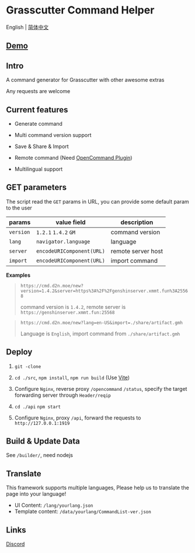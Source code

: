 # Grasscutter Command Helper

English | [简体中文](https://github.com/Dituon/grasscutter-command-helper/blob/main/README-CHS.md)

## [Demo](https://cmd.d2n.moe/new)

## Intro

A command generator for Grasscutter with other awesome extras

Any requests are welcome

## Current features

- Generate command

- Multi command version support

- Save & Share & Import

- Remote command (Need [OpenCommand Plugin](https://github.com/jie65535/gc-opencommand-plugin))

- Multilingual support

## GET parameters

The script read the `GET` params in URL, you can provide some default param to the user

| params    | value field               | description        |
| --------- | ------------------------- | ------------------ |
| `version` | `1.2.1` `1.4.2` `GM`      | command version    |
| `lang`    | `navigator.language`      | language           |
| `server`  | `encodeURIComponent(URL)` | remote server host |
| `import`  | `encodeURIComponent(URL)` | import command     |

**Examples**

> `https://cmd.d2n.moe/new?version=1.4.2&server=https%3A%2F%2Fgenshinserver.xmmt.fun%3A25568`
> 
> command version is `1.4.2`, remote server is `https://genshinserver.xmmt.fun:25568`

> `https://cmd.d2n.moe/new?lang=en-US&import=./share/artifact.gmh`
>
> Language is `English`, import command from `./share/artifact.gmh`

## Deploy

1. `git -clone`

2. `cd ./src`, `npm install`, `npm run build` (Use [Vite](https://github.com/vitejs/vite))

3. Configure `Nginx`, reverse proxy `/opencommand` `/status`, specify the target forwarding server through `Header/reqip`
   
4. `cd ./api` `npm start`
   
5. Configure `Nginx`, proxy `/api`, forward the requests to `http://127.0.0.1:1919`

## Build & Update Data

See `/builder/`, need nodejs

## Translate

This framework supports multiple languages, Please help us to translate the page into your language!

- UI Content: `/lang/yourlang.json`
- Template content: `/data/yourlang/CommandList-ver.json`

## Links

[Discord](https://discord.gg/uDSQfQTrd8)
